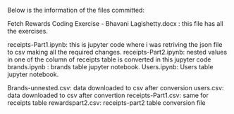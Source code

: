 Below is the information of the files committed:

Fetch Rewards Coding Exercise - Bhavani Lagishetty.docx : this file has all the exercises.

receipts-Part1.ipynb: this is jupyter code where i was retriving the json file to csv making all the required changes.
receipts-Part2.ipynb: nested values in one of the column of receipts table is converted in this jupyter code
brands.ipynb : brands table jupyter notebook.
Users.ipynb: Users table jupyter notebook.

Brands-unnested.csv: data downloaded to csv after conversion
users.csv: data downloaded to csv after convertion
receipts-Part1.csv: same for receipts table
rewardspart2.csv: receipts-part2 table conversion file

